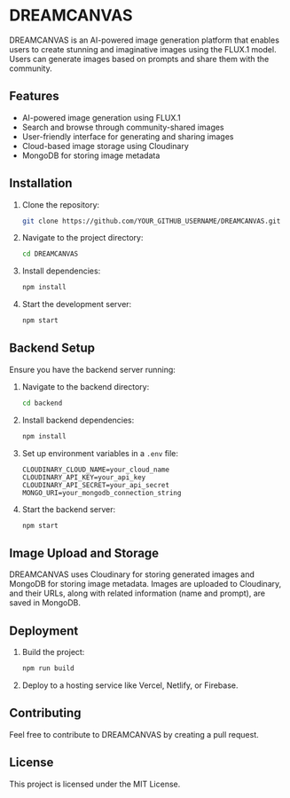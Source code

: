 # DREAMCANVAS

DREAMCANVAS is an AI-powered image generation platform that enables users to create stunning and imaginative images using the FLUX.1 model. Users can generate images based on prompts and share them with the community.

## Features
- AI-powered image generation using FLUX.1
- Search and browse through community-shared images
- User-friendly interface for generating and sharing images
- Cloud-based image storage using Cloudinary
- MongoDB for storing image metadata

## Installation

1. Clone the repository:
   ```sh
   git clone https://github.com/YOUR_GITHUB_USERNAME/DREAMCANVAS.git
   ```
2. Navigate to the project directory:
   ```sh
   cd DREAMCANVAS
   ```
3. Install dependencies:
   ```sh
   npm install
   ```
4. Start the development server:
   ```sh
   npm start
   ```

## Backend Setup
Ensure you have the backend server running:
1. Navigate to the backend directory:
   ```sh
   cd backend
   ```
2. Install backend dependencies:
   ```sh
   npm install
   ```
3. Set up environment variables in a `.env` file:
   ```env
   CLOUDINARY_CLOUD_NAME=your_cloud_name
   CLOUDINARY_API_KEY=your_api_key
   CLOUDINARY_API_SECRET=your_api_secret
   MONGO_URI=your_mongodb_connection_string
   ```
4. Start the backend server:
   ```sh
   npm start
   ```

## Image Upload and Storage
DREAMCANVAS uses Cloudinary for storing generated images and MongoDB for storing image metadata. Images are uploaded to Cloudinary, and their URLs, along with related information (name and prompt), are saved in MongoDB.

## Deployment
1. Build the project:
   ```sh
   npm run build
   ```
2. Deploy to a hosting service like Vercel, Netlify, or Firebase.

## Contributing
Feel free to contribute to DREAMCANVAS by creating a pull request.

## License
This project is licensed under the MIT License.



